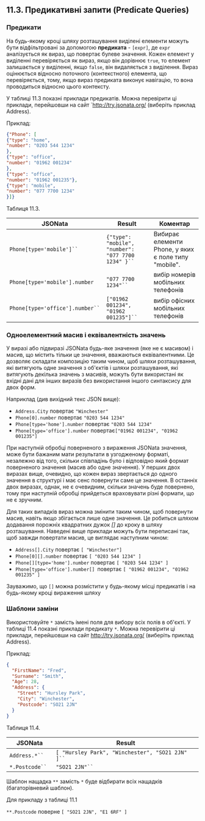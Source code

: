 ## 11.3. Предикативні запити (Predicate Queries) 

### Предикати

На будь-якому кроці шляху розташування виділені елементи можуть бути відфільтровані за допомогою **предиката** - `[expr]`, де `expr` аналізується як вираз, що повертає булеве значення. Кожен елемент у виділенні перевіряється як вираз, якщо він дорівнює `true`, то елемент залишається у виділенні, якщо `false`, він видаляється з виділення. Вираз оцінюється відносно поточного (контекстного) елемента, що перевіряється, тому, якщо вираз предиката виконує навігацію, то вона проводиться відносно цього контексту.

У таблиці 11.3 показні приклади предикатів. Можна перевірити ці приклади, перейшовши на сайт `http://try.jsonata.org/ (виберіть приклад Address).

Приклад:

```json
{"Phone": [
{"type": "home",
"number": "0203 544 1234"
},
{"type": "office",
"number": "01962 001234"
},
{"type": "office",
"number": "01962 001235"},
{"type": "mobile",
"number": "077 7700 1234"
}]}
```

Таблиця 11.3.

| **JSONata**                      | **Result**                                          | **Коментар**                                         |
| -------------------------------- | --------------------------------------------------- | ---------------------------------------------------- |
| `Phone[type='mobile']`` `        | `{"type": "mobile", "number": "077 7700 1234" }`` ` | Вибирає елементи Phone, у яких є поле типу "mobile". |
| `Phone[type='mobile'].number`    | `"077 7700 1234"`` `                                | вибір номерів мобільних телефонів                    |
| `Phone[type='office'].number`` ` | `["01962 001234", "01962 001235"]`` `               | вибір офісних мобільних телефонів                    |

### Одноелементний масив і еквівалентність значень

У виразі або підвиразі JSONata будь-яке значення (яке не є масивом) і масив, що містить тільки це значення, вважаються еквівалентними. Це дозволяє складати композицію таким чином, щоб шляхи розташування, які витягують одне значення з об'єктів і шляхи розташування, які витягують декілька значень з масивів, можуть бути використані як вхідні дані для інших виразів без використання іншого синтаксису для двох форм. 

Наприклад (див вихідний текс JSON вище):

- `Address.City` повертає `"Winchester"`
- `Phone[0].number`  повертає `"0203 544 1234"`
- `Phone[type='home'].number`  повертає `"0203 544 1234"`
- `Phone[type='office'].number` повертає`["01962 001234", "01962 001235"]`

При наступній обробці поверненого з вираження JSONata значення, може бути бажаним мати результати в узгодженому форматі, незалежно від того, скільки співпадінь було і відповідно який формат поверненого значення (масив або одне значення). У перших двох виразах вище, очевидно, що кожен вираз звертається до одного значення в структурі і має сенс повернути саме це значення. В останніх двох виразах, однак, не є очевидним, скільки значень буде повернено, тому при наступній обробці прийдеться враховувати різні формати, що не є зручним. 

Для таких випадків вираз можна змінити таким чином, щоб повернути масив, навіть якщо збігається лише одне значення. Це робиться шляхом додавання порожніх квадратних дужок *[]* до кроку в шляху розташування. Наведені вище приклади можуть бути переписані так, щоб завжди повертати масив, це виглядає наступним чином:

- `Address[].City` повертає `[ "Winchester"]`
- `Phone[0][].number` повертає `[ "0203 544 1234" ]`
- `Phone[][type='home'].number` повертає `[ "0203 544 1234" ]`
- `Phone[type='office'].number[] `повертає `[ "01962 001234", "01962 001235" ]`

Зауважимо, що `[]` можна розмістити у будь-якому місці предикатів і на будь-якому кроці вираження шляху

### Шаблони заміни

Використовуйте `*` замість імені поля для вибору всіх полів в об'єкті. У таблиці 11.4 показні приклади предикату `*`. Можна перевірити ці приклади, перейшовши на сайт http://try.jsonata.org/ (виберіть приклад Address).

Приклад:

```json
{
  "FirstName": "Fred",
  "Surname": "Smith",
  "Age": 28,
  "Address": {
    "Street": "Hursley Park",
    "City": "Winchester",
    "Postcode": "SO21 2JN"
  }
}
```

 

Таблиця 11.4.

| **JSONata**     | **Result**                                        |
| --------------- | ------------------------------------------------- |
| `Address.*`` `  | `[ "Hursley Park", "Winchester", "SO21 2JN" ]`` ` |
| `*.Postcode`` ` | `"SO21 2JN"`` `                                   |

 Шаблон нащадка `**` замість `*` буде відбирати всіх нащадків (багаторівневий шаблон).    

Для прикладу з таблиці 11.1 

`**.Postcode` поверне `[ "SO21 2JN", "E1 6RF" ]`